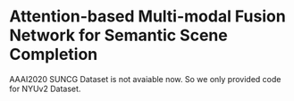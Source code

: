 # Attention-based Multi-modal Fusion Network for Semantic Scene Completion
 AAAI2020
SUNCG Dataset is not avaiable now. So we only provided code for NYUv2 Dataset.
